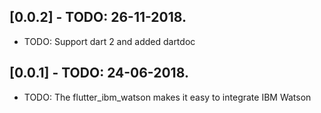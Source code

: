 ## [0.0.2] - TODO: 26-11-2018.

* TODO: Support dart 2 and added dartdoc


## [0.0.1] - TODO: 24-06-2018.

* TODO: The flutter_ibm_watson makes it easy to integrate IBM Watson
